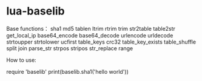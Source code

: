 # lua-baselib

Base functions：
sha1
md5
tablen
ltrim
rtrim
trim
str2table
table2str
get_local_ip
base64_encode
base64_decode
urlencode
urldecode
strtoupper
strtolower
ucfirst
table_keys
crc32
table_key_exists
table_shuffle
split
join
parse_str
strpos
stripos
str_replace
range

How to use:

require 'baselib'
print(baselib.sha1('hello world'))
